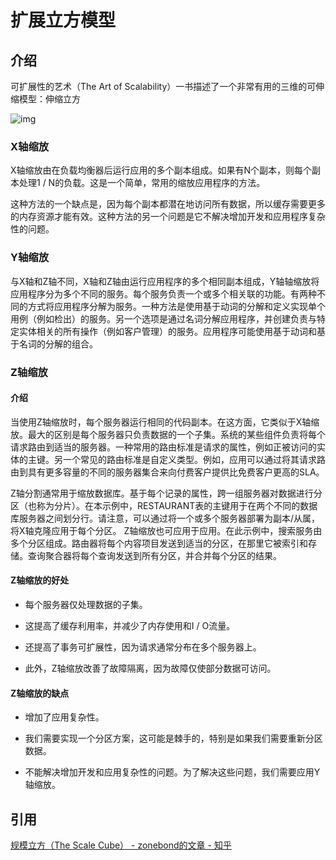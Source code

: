 # 扩展立方模型



## 介绍

可扩展性的艺术（The Art of Scalability）一书描述了一个非常有用的三维的可伸缩模型：伸缩立方

![img](https://image-hosting.jellyfishmix.com/20200622173704.png)



### X轴缩放

X轴缩放由在负载均衡器后运行应用的多个副本组成。如果有N个副本，则每个副本处理1 / N的负载。这是一个简单，常用的缩放应用程序的方法。

这种方法的一个缺点是，因为每个副本都潜在地访问所有数据，所以缓存需要更多的内存资源才能有效。这种方法的另一个问题是它不解决增加开发和应用程序复杂性的问题。



### Y轴缩放

与X轴和Z轴不同，X轴和Z轴由运行应用程序的多个相同副本组成，Y轴轴缩放将应用程序分为多个不同的服务。每个服务负责一个或多个相关联的功能。有两种不同的方式将应用程序分解为服务。一种方法是使用基于动词的分解和定义实现单个用例（例如检出）的服务。另一个选项是通过名词分解应用程序，并创建负责与特定实体相关的所有操作（例如客户管理）的服务。应用程序可能使用基于动词和基于名词的分解的组合。



### Z轴缩放

#### 介绍

当使用Z轴缩放时，每个服务器运行相同的代码副本。在这方面，它类似于X轴缩放。最大的区别是每个服务器只负责数据的一个子集。系统的某些组件负责将每个请求路由到适当的服务器。一种常用的路由标准是请求的属性，例如正被访问的实体的主键。另一个常见的路由标准是自定义类型。例如，应用可以通过将其请求路由到具有更多容量的不同的服务器集合来向付费客户提供比免费客户更高的SLA。

Z轴分割通常用于缩放数据库。基于每个记录的属性，跨一组服务器对数据进行分区（也称为分片）。在本示例中，RESTAURANT表的主键用于在两个不同的数据库服务器之间划分行。请注意，可以通过将一个或多个服务器部署为副本/从属，将X轴克隆应用于每个分区。 Z轴缩放也可应用于应用。在此示例中，搜索服务由多个分区组成。路由器将每个内容项目发送到适当的分区，在那里它被索引和存储。查询聚合器将每个查询发送到所有分区，并合并每个分区的结果。

#### Z轴缩放的好处

- 每个服务器仅处理数据的子集。

- 这提高了缓存利用率，并减少了内存使用和I / O流量。

- 还提高了事务可扩展性，因为请求通常分布在多个服务器上。

- 此外，Z轴缩放改善了故障隔离，因为故障仅使部分数据可访问。

#### Z轴缩放的缺点

- 增加了应用复杂性。

- 我们需要实现一个分区方案，这可能是棘手的，特别是如果我们需要重新分区数据。

- 不能解决增加开发和应用复杂性的问题。为了解决这些问题，我们需要应用Y轴缩放。



## 引用

[规模立方（The Scale Cube） - zonebond的文章 - 知乎 ](https://zhuanlan.zhihu.com/p/23837664)